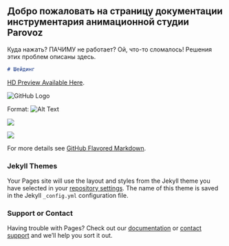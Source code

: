 ## Добро пожаловать на страницу документации инструментария анимационной студии Parovoz

Куда нажать? ПАЧИМУ не работает? Ой, что-то сломалось! Решения этих проблем описаны здесь.



```markdown
# Шейдинг
```

[HD Preview Available Here](https://www.youtube.com/watch?v=wz4akdxropQ&feature=youtu.be/).

![GitHub Logo](/images/logo.png)

Format: ![Alt Text](url)

<p><a href="http://c1.staticflickr.com/3/2718/32873053592_e8ace37154_k.jpg" rel="nofollow"><img src="http://c1.staticflickr.com/3/2718/32873053592_e8ace37154_k.jpg"></a>
<p><a href="http://c1.staticflickr.com/3/2673/32987093146_499352cc79_k.jpg" rel="nofollow"><img src="http://c1.staticflickr.com/3/2673/32987093146_499352cc79_k.jpg"></a>

For more details see [GitHub Flavored Markdown](https://guides.github.com/features/mastering-markdown/).

### Jekyll Themes

Your Pages site will use the layout and styles from the Jekyll theme you have selected in your [repository settings](https://github.com/maxxca/parovoz/settings). The name of this theme is saved in the Jekyll `_config.yml` configuration file.

### Support or Contact

Having trouble with Pages? Check out our [documentation](https://help.github.com/categories/github-pages-basics/) or [contact support](https://github.com/contact) and we’ll help you sort it out.
